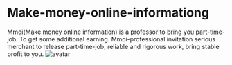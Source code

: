# Make-money-online-informationg
Mmoi(Make money online information) is a professor to bring you part-time-job. To get some additional earning.
Mmoi-professional invitation serious merchant to release part-time-job, reliable and rigorous work, bring stable profit to you.
![avatar](http://www.cjk6789.com/images/404_39c5442.png)
